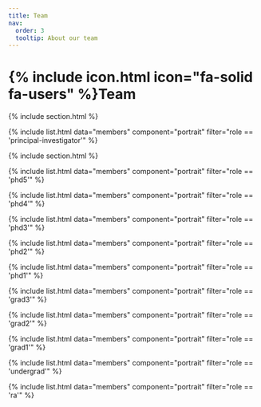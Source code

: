 ```yaml
---
title: Team
nav:
  order: 3
  tooltip: About our team
---
```


# {% include icon.html icon="fa-solid fa-users" %}Team

{% include section.html %}

{% include list.html data="members" component="portrait" filter="role == 'principal-investigator'" %}

{% include section.html %}

{% include list.html data="members" component="portrait" filter="role == 'phd5'" %}

{% include list.html data="members" component="portrait" filter="role == 'phd4'" %}

{% include list.html data="members" component="portrait" filter="role == 'phd3'" %}

{% include list.html data="members" component="portrait" filter="role == 'phd2'" %}

{% include list.html data="members" component="portrait" filter="role == 'phd1'" %}

{% include list.html data="members" component="portrait" filter="role == 'grad3'" %}

{% include list.html data="members" component="portrait" filter="role == 'grad2'" %}

{% include list.html data="members" component="portrait" filter="role == 'grad1'" %}

{% include list.html data="members" component="portrait" filter="role == 'undergrad'" %}

{% include list.html data="members" component="portrait" filter="role == 'ra'" %}
